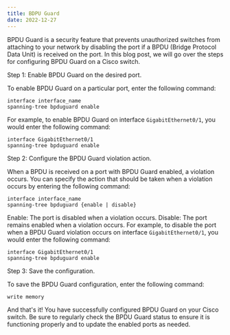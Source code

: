 ```yaml
---
title: BDPU Guard
date: 2022-12-27
---
```


BPDU Guard is a security feature that prevents unauthorized switches from attaching to your network by disabling the port if a BPDU (Bridge Protocol Data Unit) is received on the port. 
In this blog post, we will go over the steps for configuring BPDU Guard on a Cisco switch.

Step 1: Enable BPDU Guard on the desired port.

To enable BPDU Guard on a particular port, enter the following command:
```
interface interface_name
spanning-tree bpduguard enable
```
For example, to enable BPDU Guard on interface `GigabitEthernet0/1`, you would enter the following command:
```
interface GigabitEthernet0/1
spanning-tree bpduguard enable
```
Step 2: Configure the BPDU Guard violation action.

When a BPDU is received on a port with BPDU Guard enabled, a violation occurs. 
You can specify the action that should be taken when a violation occurs by entering the following command:
```
interface interface_name
spanning-tree bpduguard {enable | disable}
```
Enable: The port is disabled when a violation occurs.
Disable: The port remains enabled when a violation occurs.
For example, to disable the port when a BPDU Guard violation occurs on interface `GigabitEthernet0/1`, you would enter the following command:
```
interface GigabitEthernet0/1
spanning-tree bpduguard enable
```
Step 3: Save the configuration.

To save the BPDU Guard configuration, enter the following command:
```
write memory
```
And that's it! You have successfully configured BPDU Guard on your Cisco switch. 
Be sure to regularly check the BPDU Guard status to ensure it is functioning properly and to update the enabled ports as needed.
